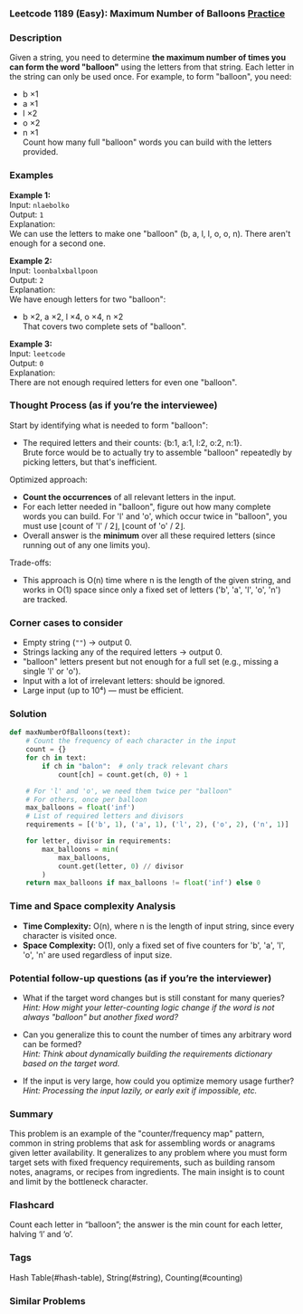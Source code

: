 ### Leetcode 1189 (Easy): Maximum Number of Balloons [Practice](https://leetcode.com/problems/maximum-number-of-balloons)

### Description  
Given a string, you need to determine **the maximum number of times you can form the word "balloon"** using the letters from that string. Each letter in the string can only be used once. For example, to form "balloon", you need:  
- b ×1  
- a ×1  
- l ×2  
- o ×2  
- n ×1  
Count how many full "balloon" words you can build with the letters provided.

### Examples  

**Example 1:**  
Input: `nlaebolko`  
Output: `1`  
Explanation:  
We can use the letters to make one "balloon" (b, a, l, l, o, o, n). There aren't enough for a second one.

**Example 2:**  
Input: `loonbalxballpoon`  
Output: `2`  
Explanation:  
We have enough letters for two "balloon":  
- b ×2, a ×2, l ×4, o ×4, n ×2  
That covers two complete sets of "balloon".

**Example 3:**  
Input: `leetcode`  
Output: `0`  
Explanation:  
There are not enough required letters for even one "balloon".

### Thought Process (as if you’re the interviewee)  
Start by identifying what is needed to form "balloon":  
- The required letters and their counts: {b:1, a:1, l:2, o:2, n:1}.  
Brute force would be to actually try to assemble "balloon" repeatedly by picking letters, but that's inefficient.

Optimized approach:  
- **Count the occurrences** of all relevant letters in the input.
- For each letter needed in "balloon", figure out how many complete words you can build. For 'l' and 'o', which occur twice in "balloon", you must use ⌊count of 'l' / 2⌋, ⌊count of 'o' / 2⌋.
- Overall answer is the **minimum** over all these required letters (since running out of any one limits you).

Trade-offs:  
- This approach is O(n) time where n is the length of the given string, and works in O(1) space since only a fixed set of letters ('b', 'a', 'l', 'o', 'n') are tracked.

### Corner cases to consider  
- Empty string (`""`) → output 0.
- Strings lacking any of the required letters → output 0.
- "balloon" letters present but not enough for a full set (e.g., missing a single 'l' or 'o').
- Input with a lot of irrelevant letters: should be ignored.
- Large input (up to 10⁴) — must be efficient.

### Solution

```python
def maxNumberOfBalloons(text):
    # Count the frequency of each character in the input
    count = {}
    for ch in text:
        if ch in "balon":  # only track relevant chars
            count[ch] = count.get(ch, 0) + 1

    # For 'l' and 'o', we need them twice per "balloon"
    # For others, once per balloon
    max_balloons = float('inf')
    # List of required letters and divisors
    requirements = [('b', 1), ('a', 1), ('l', 2), ('o', 2), ('n', 1)]

    for letter, divisor in requirements:
        max_balloons = min(
            max_balloons,
            count.get(letter, 0) // divisor
        )
    return max_balloons if max_balloons != float('inf') else 0
```

### Time and Space complexity Analysis  

- **Time Complexity:** O(n), where n is the length of input string, since every character is visited once.
- **Space Complexity:** O(1), only a fixed set of five counters for 'b', 'a', 'l', 'o', 'n' are used regardless of input size.

### Potential follow-up questions (as if you’re the interviewer)  

- What if the target word changes but is still constant for many queries?  
  *Hint: How might your letter-counting logic change if the word is not always "balloon" but another fixed word?*

- Can you generalize this to count the number of times any arbitrary word can be formed?  
  *Hint: Think about dynamically building the requirements dictionary based on the target word.*

- If the input is very large, how could you optimize memory usage further?  
  *Hint: Processing the input lazily, or early exit if impossible, etc.*

### Summary
This problem is an example of the "counter/frequency map" pattern, common in string problems that ask for assembling words or anagrams given letter availability. It generalizes to any problem where you must form target sets with fixed frequency requirements, such as building ransom notes, anagrams, or recipes from ingredients. The main insight is to count and limit by the bottleneck character.


### Flashcard
Count each letter in “balloon”; the answer is the min count for each letter, halving ‘l’ and ‘o’.

### Tags
Hash Table(#hash-table), String(#string), Counting(#counting)

### Similar Problems
